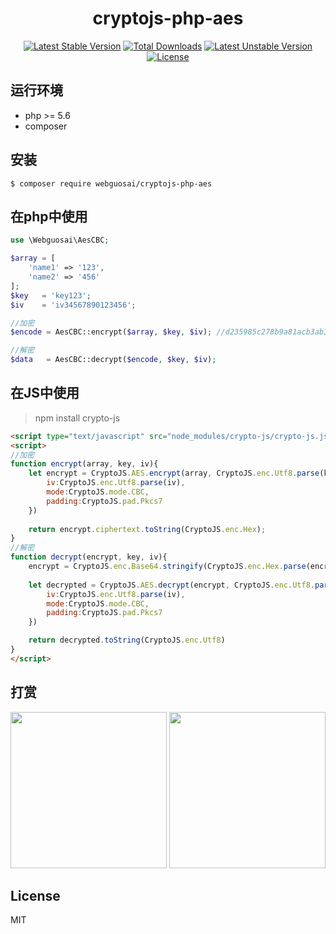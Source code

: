<h1 align="center">cryptojs-php-aes</h1>

<p align="center">
<a href="https://packagist.org/packages/webguosai/cryptojs-php-aes"><img src="https://poser.pugx.org/webguosai/cryptojs-php-aes/v/stable" alt="Latest Stable Version"></a>
<a href="https://packagist.org/packages/webguosai/cryptojs-php-aes"><img src="https://poser.pugx.org/webguosai/cryptojs-php-aes/downloads" alt="Total Downloads"></a>
<a href="https://packagist.org/packages/webguosai/cryptojs-php-aes"><img src="https://poser.pugx.org/webguosai/cryptojs-php-aes/v/unstable" alt="Latest Unstable Version"></a>
<a href="https://packagist.org/packages/webguosai/cryptojs-php-aes"><img src="https://poser.pugx.org/webguosai/cryptojs-php-aes/license" alt="License"></a>
</p>


## 运行环境

- php >= 5.6
- composer

## 安装

```Shell
$ composer require webguosai/cryptojs-php-aes
```

## 在php中使用
```php
use \Webguosai\AesCBC;

$array = [
    'name1' => '123',
    'name2' => '456'
];
$key   = 'key123';
$iv    = 'iv34567890123456';

//加密
$encode = AesCBC::encrypt($array, $key, $iv); //d235985c278b9a81acb3ab3b89eee069b0609b8680261589a1b8aca6398a93e1

//解密
$data   = AesCBC::decrypt($encode, $key, $iv);
```

## 在JS中使用
> npm install crypto-js
```html
<script type="text/javascript" src="node_modules/crypto-js/crypto-js.js"></script>
<script>
//加密
function encrypt(array, key, iv){
    let encrypt = CryptoJS.AES.encrypt(array, CryptoJS.enc.Utf8.parse(key),{
        iv:CryptoJS.enc.Utf8.parse(iv),
        mode:CryptoJS.mode.CBC,
        padding:CryptoJS.pad.Pkcs7
    })
    
    return encrypt.ciphertext.toString(CryptoJS.enc.Hex);
}
//解密
function decrypt(encrypt, key, iv){
    encrypt = CryptoJS.enc.Base64.stringify(CryptoJS.enc.Hex.parse(encrypt));
    
    let decrypted = CryptoJS.AES.decrypt(encrypt, CryptoJS.enc.Utf8.parse(key),{
        iv:CryptoJS.enc.Utf8.parse(iv),
        mode:CryptoJS.mode.CBC,
        padding:CryptoJS.pad.Pkcs7
    })

    return decrypted.toString(CryptoJS.enc.Utf8)
}
</script>
```

## 打赏

<p>
  <img src="https://wx4.sinaimg.cn/mw1024/008voDx3gy1h6l1azpwysj30u014wt9h.jpg" width="250" />
  <img src="https://wx2.sinaimg.cn/mw1024/008voDx3gy1h6l1azp5vhj30u01aoadc.jpg" width="250" />
</p>

## License

MIT
